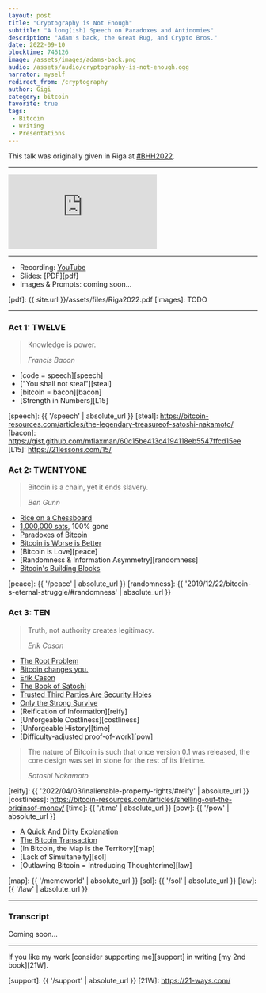 ```yaml
---
layout: post
title: "Cryptography is Not Enough"
subtitle: "A long(ish) Speech on Paradoxes and Antinomies"
description: "Adam's back, the Great Rug, and Crypto Bros."
date: 2022-09-10
blocktime: 746126
image: /assets/images/adams-back.png
audio: /assets/audio/cryptography-is-not-enough.ogg
narrator: myself
redirect_from: /cryptography
author: Gigi
category: bitcoin
favorite: true
tags:
 - Bitcoin
 - Writing
 - Presentations
---
```


This talk was originally given in Riga at [#BHH2022][bh2022].

[bh2022]: https://twitter.com/hashtag/BHB2022

---

<div class="flex-vid">
  <iframe src="https://www.youtube-nocookie.com/embed/C7ynm0Zkwfk" frameborder="0" allow="accelerometer; autoplay; clipboard-write; encrypted-media; gyroscope; picture-in-picture" allowfullscreen></iframe>
</div>

---

- Recording: [YouTube][yt]
- Slides: [PDF][pdf]
- Images & Prompts: coming soon...

[yt]: https://youtu.be/C7ynm0Zkwfk
[bitcoinTV]: TODO
[pdf]: {{ site.url }}/assets/files/Riga2022.pdf
[images]: TODO

---

### Act 1: TWELVE

> Knowledge is power.
>
><cite>Francis Bacon</cite>

- [code = speech][speech]
- ["You shall not steal"][steal]
- [bitcoin = bacon][bacon]
- [Strength in Numbers][L15]

[speech]: {{ '/speech' | absolute_url }}
[steal]: https://bitcoin-resources.com/articles/the-legendary-treasureof-satoshi-nakamoto/
[bacon]: https://gist.github.com/mflaxman/60c15be413c4194118eb5547ffcd15ee
[L15]: https://21lessons.com/15/

### Act 2: TWENTYONE

> Bitcoin is a chain, yet it ends slavery.
>
><cite>Ben Gunn</cite>


- [Rice on a Chessboard][rice]
- [1,000,000 sats][1mil], 100% gone
- [Paradoxes of Bitcoin](#paradoxes)
- [Bitcoin is Worse is Better][gwern]
- [Bitcoin is Love][peace]
- [Randomness & Information Asymmetry][randomness]
- [Bitcoin's Building Blocks][bbb]

[rice]: https://archive.ph/HFpeZ
[1mil]: https://twitter.com/dergigi/status/1565990083555168256
[gwern]: https://bitcoin-resources.com/articles/bitcoinis-worseis-better/
[peace]: {{ '/peace' | absolute_url }}
[randomness]: {{ '2019/12/22/bitcoin-s-eternal-struggle/#randomness' | absolute_url }}

### Act 3: TEN

> Truth, not authority creates legitimacy.
>
><cite>Erik Cason</cite>

- [The Root Problem][root]
- [Bitcoin changes you.][L1]
- [Erik Cason][erik]
- [The Book of Satoshi][tbos]
- [Trusted Third Parties Are Security Holes][parties]
- [Only the Strong Survive][otss]
- [Reification of Information][reify]
- [Unforgeable Costliness][costliness]
- [Unforgeable History][time]
- [Difficulty-adjusted proof-of-work][pow]

> The nature of Bitcoin is such that once version 0.1 was released, the core
> design was set in stone for the rest of its lifetime.
>
><cite>Satoshi Nakamoto</cite>

[root]: https://satoshi.nakamotoinstitute.org/posts/p2pfoundation/1/
[L1]: https://21lessons.com/1/
[tbos]: https://bitcoin-resources.com/books/the-book-of-satoshi
[parties]: https://bitcoin-resources.com/articles/trusted-third-parties-are-security-holes/
[erik]: https://cryptosovereignty.org/
[otss]: https://bitcoin-resources.com/articles/only-the-strong-survive/
[reify]: {{ '2022/04/03/inalienable-property-rights/#reify' | absolute_url }}
[costliness]: https://bitcoin-resources.com/articles/shelling-out-the-originsof-money/
[time]: {{ '/time' | absolute_url }}
[pow]: {{ '/pow' | absolute_url }}

- [A Quick And Dirty Explanation][qd]
- [The Bitcoin Transaction][tx]
- [In Bitcoin, the Map is the Territory][map]
- [Lack of Simultaneity][sol]
- [Outlawing Bitcoin = Introducing Thoughtcrime][law]

[qd]: https://21-ways.com/ch0-03-quick-and-dirty/
[bbb]: https://21-ways.com/ch0-04-building-blocks/
[tx]: https://jamdocs.org/privacy/01-fundamentals/#the-bitcoin-transaction
[map]: {{ '/memeworld' | absolute_url }}
[sol]: {{ '/sol' | absolute_url }}
[law]: {{ '/law' | absolute_url }}

---

### Transcript

Coming soon...

---

If you like my work [consider supporting me][support] in writing [my 2nd
book][21W].

[support]: {{ '/support' | absolute_url }}
[21W]: https://21-ways.com/
